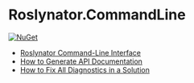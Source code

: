 
# Roslynator.CommandLine

[![NuGet](https://img.shields.io/nuget/v/Roslynator.CommandLine.svg)](https://nuget.org/packages/Roslynator.CommandLine)

* [Roslynator Command-Line Interface](../../docs/cli/README.md)
* [How to Generate API Documentation](../../docs/HowToGenerateDocumentation.md)
* [How to Fix All Diagnostics in a Solution](../../docs/HowToFixAllDiagnostics.md)
